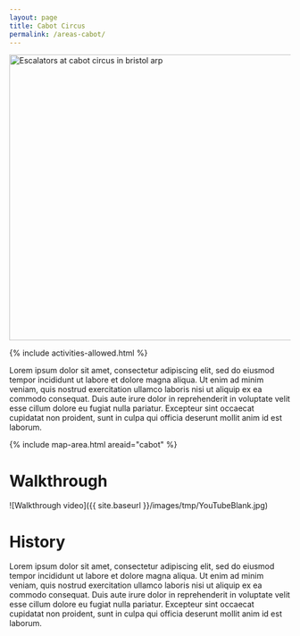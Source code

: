 ```yaml
---
layout: page
title: Cabot Circus
permalink: /areas-cabot/
---
```


<a title="By Arpingstone (Own work) [Public domain], via Wikimedia Commons" href="https://commons.wikimedia.org/wiki/File%3AEscalators_at_cabot_circus_in_bristol_arp.jpg"><img width="512" alt="Escalators at cabot circus in bristol arp" src="https://upload.wikimedia.org/wikipedia/commons/thumb/2/26/Escalators_at_cabot_circus_in_bristol_arp.jpg/512px-Escalators_at_cabot_circus_in_bristol_arp.jpg"/></a>

{% include activities-allowed.html %}

Lorem ipsum dolor sit amet, consectetur adipiscing elit, sed do eiusmod tempor incididunt ut labore et dolore magna aliqua. Ut enim ad minim veniam, quis nostrud exercitation ullamco laboris nisi ut aliquip ex ea commodo consequat. Duis aute irure dolor in reprehenderit in voluptate velit esse cillum dolore eu fugiat nulla pariatur. Excepteur sint occaecat cupidatat non proident, sunt in culpa qui officia deserunt mollit anim id est laborum.

{% include map-area.html areaid="cabot" %}

# Walkthrough

![Walkthrough video]({{ site.baseurl }}/images/tmp/YouTubeBlank.jpg)

# History

Lorem ipsum dolor sit amet, consectetur adipiscing elit, sed do eiusmod tempor incididunt ut labore et dolore magna aliqua. Ut enim ad minim veniam, quis nostrud exercitation ullamco laboris nisi ut aliquip ex ea commodo consequat. Duis aute irure dolor in reprehenderit in voluptate velit esse cillum dolore eu fugiat nulla pariatur. Excepteur sint occaecat cupidatat non proident, sunt in culpa qui officia deserunt mollit anim id est laborum.





